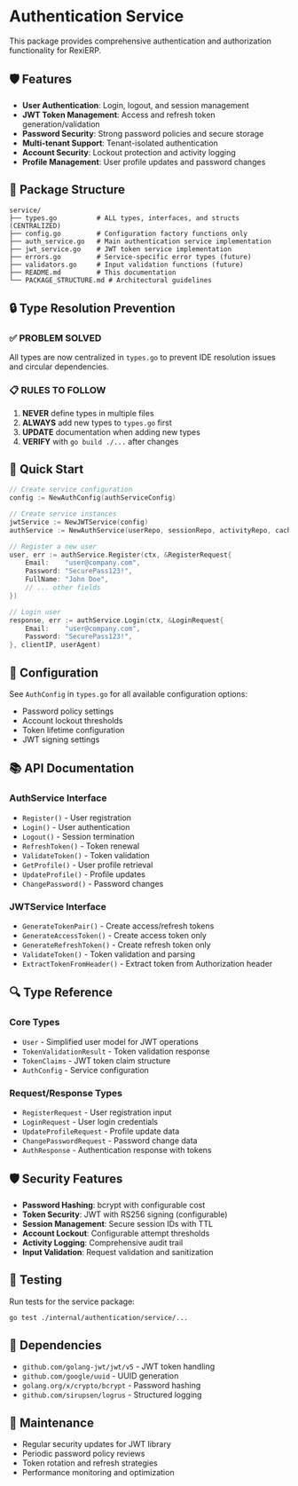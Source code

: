 # Authentication Service

This package provides comprehensive authentication and authorization functionality for RexiERP.

## 🛡️ Features

- **User Authentication**: Login, logout, and session management
- **JWT Token Management**: Access and refresh token generation/validation
- **Password Security**: Strong password policies and secure storage
- **Multi-tenant Support**: Tenant-isolated authentication
- **Account Security**: Lockout protection and activity logging
- **Profile Management**: User profile updates and password changes

## 📁 Package Structure

```
service/
├── types.go          # ALL types, interfaces, and structs (CENTRALIZED)
├── config.go         # Configuration factory functions only
├── auth_service.go   # Main authentication service implementation
├── jwt_service.go    # JWT token service implementation
├── errors.go         # Service-specific error types (future)
├── validators.go     # Input validation functions (future)
├── README.md         # This documentation
└── PACKAGE_STRUCTURE.md # Architectural guidelines
```

## 🔒 Type Resolution Prevention

### ✅ **PROBLEM SOLVED**
All types are now centralized in `types.go` to prevent IDE resolution issues and circular dependencies.

### 📋 **RULES TO FOLLOW**
1. **NEVER** define types in multiple files
2. **ALWAYS** add new types to `types.go` first
3. **UPDATE** documentation when adding new types
4. **VERIFY** with `go build ./...` after changes

## 🚀 Quick Start

```go
// Create service configuration
config := NewAuthConfig(authServiceConfig)

// Create service instances
jwtService := NewJWTService(config)
authService := NewAuthService(userRepo, sessionRepo, activityRepo, cache, jwtService, logger, config)

// Register a new user
user, err := authService.Register(ctx, &RegisterRequest{
    Email:    "user@company.com",
    Password: "SecurePass123!",
    FullName: "John Doe",
    // ... other fields
})

// Login user
response, err := authService.Login(ctx, &LoginRequest{
    Email:    "user@company.com",
    Password: "SecurePass123!",
}, clientIP, userAgent)
```

## 🔧 Configuration

See `AuthConfig` in `types.go` for all available configuration options:

- Password policy settings
- Account lockout thresholds
- Token lifetime configuration
- JWT signing settings

## 📚 API Documentation

### AuthService Interface
- `Register()` - User registration
- `Login()` - User authentication
- `Logout()` - Session termination
- `RefreshToken()` - Token renewal
- `ValidateToken()` - Token validation
- `GetProfile()` - User profile retrieval
- `UpdateProfile()` - Profile updates
- `ChangePassword()` - Password changes

### JWTService Interface
- `GenerateTokenPair()` - Create access/refresh tokens
- `GenerateAccessToken()` - Create access token only
- `GenerateRefreshToken()` - Create refresh token only
- `ValidateToken()` - Token validation and parsing
- `ExtractTokenFromHeader()` - Extract token from Authorization header

## 🔍 Type Reference

### Core Types
- `User` - Simplified user model for JWT operations
- `TokenValidationResult` - Token validation response
- `TokenClaims` - JWT token claim structure
- `AuthConfig` - Service configuration

### Request/Response Types
- `RegisterRequest` - User registration input
- `LoginRequest` - User login credentials
- `UpdateProfileRequest` - Profile update data
- `ChangePasswordRequest` - Password change data
- `AuthResponse` - Authentication response with tokens

## 🛡️ Security Features

- **Password Hashing**: bcrypt with configurable cost
- **Token Security**: JWT with RS256 signing (configurable)
- **Session Management**: Secure session IDs with TTL
- **Account Lockout**: Configurable attempt thresholds
- **Activity Logging**: Comprehensive audit trail
- **Input Validation**: Request validation and sanitization

## 🧪 Testing

Run tests for the service package:

```bash
go test ./internal/authentication/service/...
```

## 📖 Dependencies

- `github.com/golang-jwt/jwt/v5` - JWT token handling
- `github.com/google/uuid` - UUID generation
- `golang.org/x/crypto/bcrypt` - Password hashing
- `github.com/sirupsen/logrus` - Structured logging

## 🔄 Maintenance

- Regular security updates for JWT library
- Periodic password policy reviews
- Token rotation and refresh strategies
- Performance monitoring and optimization